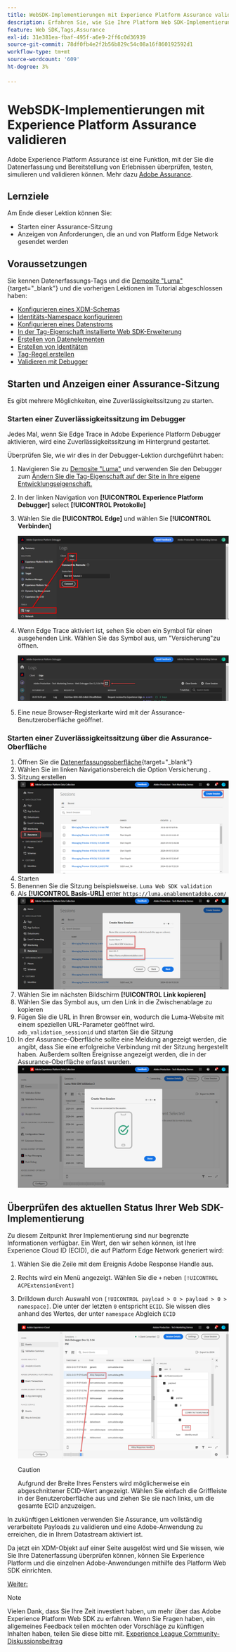```yaml
---
title: WebSDK-Implementierungen mit Experience Platform Assurance validieren
description: Erfahren Sie, wie Sie Ihre Platform Web SDK-Implementierung mit Adobe Experience Platform Assurance überprüfen. Diese Lektion ist Teil des Tutorials zum Implementieren von Adobe Experience Cloud mit Web SDK.
feature: Web SDK,Tags,Assurance
exl-id: 31e381ea-fbaf-495f-a6e9-2ff6c0d36939
source-git-commit: 78df0fb4e2f2b56b829c54c08a16f860192592d1
workflow-type: tm+mt
source-wordcount: '609'
ht-degree: 3%

---
```


# WebSDK-Implementierungen mit Experience Platform Assurance validieren

Adobe Experience Platform Assurance ist eine Funktion, mit der Sie die Datenerfassung und Bereitstellung von Erlebnissen überprüfen, testen, simulieren und validieren können. Mehr dazu [Adobe Assurance](https://experienceleague.adobe.com/en/docs/experience-platform/assurance/home).


## Lernziele

Am Ende dieser Lektion können Sie:

* Starten einer Assurance-Sitzung
* Anzeigen von Anforderungen, die an und von Platform Edge Network gesendet werden

## Voraussetzungen

Sie kennen Datenerfassungs-Tags und die [Demosite &quot;Luma&quot;](https://luma.enablementadobe.com/content/luma/us/en.html){target="_blank"} und die vorherigen Lektionen im Tutorial abgeschlossen haben:

* [Konfigurieren eines XDM-Schemas](configure-schemas.md)
* [Identitäts-Namespace konfigurieren](configure-identities.md)
* [Konfigurieren eines Datenstroms](configure-datastream.md)
* [In der Tag-Eigenschaft installierte Web SDK-Erweiterung](install-web-sdk.md)
* [Erstellen von Datenelementen](create-data-elements.md)
* [Erstellen von Identitäten](create-identities.md)
* [Tag-Regel erstellen](create-tag-rule.md)
* [Validieren mit Debugger](validate-with-debugger.md)


## Starten und Anzeigen einer Assurance-Sitzung

Es gibt mehrere Möglichkeiten, eine Zuverlässigkeitssitzung zu starten.

### Starten einer Zuverlässigkeitssitzung im Debugger

Jedes Mal, wenn Sie Edge Trace in Adobe Experience Platform Debugger aktivieren, wird eine Zuverlässigkeitssitzung im Hintergrund gestartet.

Überprüfen Sie, wie wir dies in der Debugger-Lektion durchgeführt haben:

1. Navigieren Sie zu [Demosite &quot;Luma&quot;](https://luma.enablementadobe.com/content/luma/us/en.html) und verwenden Sie den Debugger zum [Ändern Sie die Tag-Eigenschaft auf der Site in Ihre eigene Entwicklungseigenschaft.](validate-with-debugger.md#use-the-experience-platform-debugger-to-map-to-your-tags-property)
1. In der linken Navigation von **[!UICONTROL Experience Platform Debugger]** select **[!UICONTROL Protokolle]**
1. Wählen Sie die **[!UICONTROL Edge]** und wählen Sie **[!UICONTROL Verbinden]**

   ![Edge Trace verbinden](assets/analytics-debugger-edgeTrace.png)
1. Wenn Edge Trace aktiviert ist, sehen Sie oben ein Symbol für einen ausgehenden Link. Wählen Sie das Symbol aus, um &quot;Versicherung&quot;zu öffnen.

   ![Starten einer Assurance-Sitzung](assets/validate-debugger-start-assurnance.png)

1. Eine neue Browser-Registerkarte wird mit der Assurance-Benutzeroberfläche geöffnet.

### Starten einer Zuverlässigkeitssitzung über die Assurance-Oberfläche

1. Öffnen Sie die [Datenerfassungsoberfläche](https://experience.adobe.com/#/data-collection/home){target="_blank"}
1. Wählen Sie im linken Navigationsbereich die Option Versicherung .
1. Sitzung erstellen
   ![Erstellen einer Zuverlässigkeitssitzung](assets/assurance-create-session.png)
1. Starten
1. Benennen Sie die Sitzung beispielsweise. `Luma Web SDK validation`
1. Als **[!UICONTROL Basis-URL]** enter `https://luma.enablementadobe.com/`
   ![Benennen der Assurance-Sitzung](assets/assurance-name-session.png)
1. Wählen Sie im nächsten Bildschirm **[!UICONTROL Link kopieren]**
1. Wählen Sie das Symbol aus, um den Link in die Zwischenablage zu kopieren
1. Fügen Sie die URL in Ihren Browser ein, wodurch die Luma-Website mit einem speziellen URL-Parameter geöffnet wird. `adb_validation_sessionid` und starten Sie die Sitzung
1. In der Assurance-Oberfläche sollte eine Meldung angezeigt werden, die angibt, dass Sie eine erfolgreiche Verbindung mit der Sitzung hergestellt haben. Außerdem sollten Ereignisse angezeigt werden, die in der Assurance-Oberfläche erfasst wurden.
   ![Die Bestätigungssitzung ist verbunden](assets/assurance-success.png)

## Überprüfen des aktuellen Status Ihrer Web SDK-Implementierung

Zu diesem Zeitpunkt Ihrer Implementierung sind nur begrenzte Informationen verfügbar. Ein Wert, den wir sehen können, ist Ihre Experience Cloud ID (ECID), die auf Platform Edge Network generiert wird:

1. Wählen Sie die Zeile mit dem Ereignis Adobe Response Handle aus.
1. Rechts wird ein Menü angezeigt. Wählen Sie die `+` neben `[!UICONTROL ACPExtensionEvent]`
1. Drilldown durch Auswahl von `[!UICONTROL payload > 0 > payload > 0 > namespace]`. Die unter der letzten `0` entspricht `ECID`. Sie wissen dies anhand des Wertes, der unter `namespace` Abgleich `ECID`

   ![Zuverlässigkeitsprüfung ECID](assets/validate-assurance-ecid.png)

   >[!CAUTION]
   >
   >Aufgrund der Breite Ihres Fensters wird möglicherweise ein abgeschnittener ECID-Wert angezeigt. Wählen Sie einfach die Griffleiste in der Benutzeroberfläche aus und ziehen Sie sie nach links, um die gesamte ECID anzuzeigen.

In zukünftigen Lektionen verwenden Sie Assurance, um vollständig verarbeitete Payloads zu validieren und eine Adobe-Anwendung zu erreichen, die in Ihrem Datastream aktiviert ist.

Da jetzt ein XDM-Objekt auf einer Seite ausgelöst wird und Sie wissen, wie Sie Ihre Datenerfassung überprüfen können, können Sie Experience Platform und die einzelnen Adobe-Anwendungen mithilfe des Platform Web SDK einrichten.

[Weiter: ](setup-experience-platform.md)

>[!NOTE]
>
>Vielen Dank, dass Sie Ihre Zeit investiert haben, um mehr über das Adobe Experience Platform Web SDK zu erfahren. Wenn Sie Fragen haben, ein allgemeines Feedback teilen möchten oder Vorschläge zu künftigen Inhalten haben, teilen Sie diese bitte mit. [Experience League Community-Diskussionsbeitrag](https://experienceleaguecommunities.adobe.com/t5/adobe-experience-platform-launch/tutorial-discussion-implement-adobe-experience-cloud-with-web/td-p/444996)
